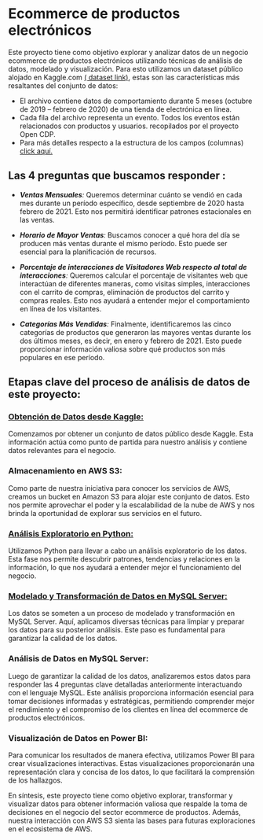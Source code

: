 # Ecommerce de productos electrónicos
Este proyecto tiene como objetivo explorar y analizar datos de un negocio ecommerce de productos electrónicos utilizando técnicas de análisis de datos, modelado y visualización. Para esto utilizamos un dataset público alojado en Kaggle.com [( dataset link)](https://www.kaggle.com/datasets/mkechinov/ecommerce-events-history-in-electronics-store), estas son las características más resaltantes del conjunto de datos: 
- El archivo contiene datos de comportamiento durante 5 meses (octubre de 2019 – febrero de 2020) de una tienda de electrónica en línea. 
- Cada fila del archivo representa un evento. Todos los eventos están relacionados con productos y usuarios. recopilados por el proyecto Open CDP. 
- Para más detalles respecto a la estructura de los campos (columnas) [click aquí.](https://www.kaggle.com/datasets/mkechinov/ecommerce-events-history-in-electronics-store)

## Las 4 preguntas que buscamos responder :

- _**Ventas Mensuales**:_
  Queremos determinar cuánto se vendió en cada mes durante un período específico, desde septiembre de 2020 hasta febrero de 2021. Esto nos permitirá identificar patrones estacionales en las ventas.

- _**Horario de Mayor Ventas**:_
  Buscamos conocer a qué hora del día se producen más ventas durante el mismo período. Esto puede ser esencial para la planificación de recursos.

- _**Porcentaje de interacciones de Visitadores Web respecto al total de interacciones**:_
  Queremos calcular el porcentaje de visitantes web que interactúan de diferentes maneras, como visitas simples, interacciones con el carrito de compras, eliminación de productos del carrito y compras reales. Esto nos ayudará a entender mejor el comportamiento en línea de los visitantes.

- _**Categorías Más Vendidas**:_
Finalmente, identificaremos las cinco categorías de productos que generaron las mayores ventas durante los dos últimos meses, es decir, en enero y febrero de 2021. Esto puede proporcionar información valiosa sobre qué productos son más populares en ese período.
  
## Etapas clave del proceso de análisis de datos de este proyecto:
### [Obtención de Datos desde Kaggle:](https://www.kaggle.com/datasets/mkechinov/ecommerce-events-history-in-electronics-store) 
Comenzamos por obtener un conjunto de datos público desde Kaggle. Esta información actúa como punto de partida para nuestro análisis y contiene datos relevantes para el negocio.

### Almacenamiento en AWS S3: 
Como parte de nuestra iniciativa para conocer los servicios de AWS, creamos un bucket en Amazon S3 para alojar este conjunto de datos. Esto nos permite aprovechar el poder y la escalabilidad de la nube de AWS y nos brinda la oportunidad de explorar sus servicios en el futuro.

### [Análisis Exploratorio en Python:](Analisis_exploratorio.ipynb)
Utilizamos Python para llevar a cabo un análisis exploratorio de los datos. Esta fase nos permite descubrir patrones, tendencias y relaciones en la información, lo que nos ayudará a entender mejor el funcionamiento del negocio.

### [Modelado y Transformación de Datos en MySQL Server:](Modelado_y_Transformación_de_Datos_en_MySQL_server.pdf)
Los datos se someten a un proceso de modelado y transformación en MySQL Server. Aquí, aplicamos diversas técnicas para limpiar y preparar los datos para su posterior análisis. Este paso es fundamental para garantizar la calidad de los datos.

### Análisis de Datos en MySQL Server: 
Luego de garantizar la calidad de los datos, analizaremos estos datos para responder las 4 preguntas clave detalladas anteriormente interactuando con el lenguaje MySQL. Este análisis proporciona información esencial para tomar decisiones informadas y estratégicas, permitiendo comprender mejor el rendimiento y el compromiso de los clientes en línea del ecommerce de productos electrónicos.

### Visualización de Datos en Power BI: 
Para comunicar los resultados de manera efectiva, utilizamos Power BI para crear visualizaciones interactivas. Estas visualizaciones proporcionarán una representación clara y concisa de los datos, lo que facilitará la comprensión de los hallazgos.


En síntesis, este proyecto tiene como objetivo explorar, transformar y visualizar datos para obtener información valiosa que respalde la toma de decisiones en el negocio del sector ecommerce de productos. Además, nuestra interacción con AWS S3 sienta las bases para futuras exploraciones en el ecosistema de AWS.

